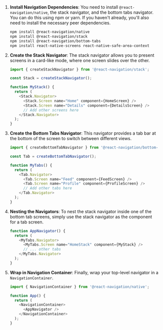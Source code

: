 1. **Install Navigation Dependencies**: You need to install `@react-navigation/native`, the stack navigator, and the bottom tabs navigator. You can do this using npm or yarn. If you haven't already, you'll also need to install the necessary peer dependencies.

    ```bash
    npm install @react-navigation/native
    npm install @react-navigation/stack
    npm install @react-navigation/bottom-tabs
    npm install react-native-screens react-native-safe-area-context
    ```

2. **Create the Stack Navigator**: The stack navigator allows you to present screens in a card-like mode, where one screen slides over the other.

    ```javascript
    import { createStackNavigator } from '@react-navigation/stack';

    const Stack = createStackNavigator();

    function MyStack() {
      return (
        <Stack.Navigator>
          <Stack.Screen name="Home" component={HomeScreen} />
          <Stack.Screen name="Details" component={DetailsScreen} />
          // Add other screens here
        </Stack.Navigator>
      );
    }
    ```

3. **Create the Bottom Tabs Navigator**: This navigator provides a tab bar at the bottom of the screen to switch between different views.

    ```javascript
    import { createBottomTabNavigator } from '@react-navigation/bottom-tabs';

    const Tab = createBottomTabNavigator();

    function MyTabs() {
      return (
        <Tab.Navigator>
          <Tab.Screen name="Feed" component={FeedScreen} />
          <Tab.Screen name="Profile" component={ProfileScreen} />
          // Add other tabs here
        </Tab.Navigator>
      );
    }
    ```

4. **Nesting the Navigators**: To nest the stack navigator inside one of the bottom tab screens, simply use the stack navigator as the component for a tab screen.

    ```javascript
    function AppNavigator() {
      return (
        <MyTabs.Navigator>
          <MyTabs.Screen name="HomeStack" component={MyStack} />
          // ... other tabs
        </MyTabs.Navigator>
      );
    }
    ```

5. **Wrap in Navigation Container**: Finally, wrap your top-level navigator in a `NavigationContainer`.

    ```javascript
    import { NavigationContainer } from '@react-navigation/native';

    function App() {
      return (
        <NavigationContainer>
          <AppNavigator />
        </NavigationContainer>
      );
    }
    ```